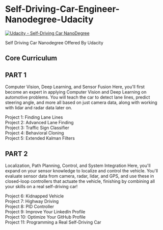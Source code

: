 # Self-Driving-Car-Engineer-Nanodegree-Udacity
[![Udacity - Self-Driving Car NanoDegree](https://s3.amazonaws.com/udacity-sdc/github/shield-carnd.svg)](http://www.udacity.com/drive)  
  
Self Driving Car Nanodegree Offered By Udacity

## Core Curriculum

## PART 1
Computer Vision, Deep Learning, and Sensor Fusion
Here, you'll first become an expert in applying Computer Vision and Deep Learning on automotive problems. You will teach the car to detect lane lines, predict steering angle, and more all based on just camera data, along with working with lidar and radar data later on.

Project 1: Finding Lane Lines  
Project 2: Advanced Lane Finding  
Project 3: Traffic Sign Classifier  
Project 4: Behavioral Cloning  
Project 5: Extended Kalman Filters  


## PART 2
Localization, Path Planning, Control, and System Integration
Here, you'll expand on your sensor knowledge to localize and control the vehicle. You'll evaluate sensor data from camera, radar, lidar, and GPS, and use these in closed-loop controllers that actuate the vehicle, finishing by combining all your skills on a real self-driving car!

Project 6: Kidnapped Vehicle  
Project 7: Highway Driving  
Project 8: PID Controller  
Project 9: Improve Your LinkedIn Profile  
Project 10: Optimize Your GitHub Profile  
Project 11: Programming a Real Self-Driving Car  
